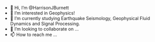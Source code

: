 - 👋 Hi, I’m @HarrisonJBurnett
- 👀 I’m interested in Geophysics!
- 🌱 I’m currently studying Earthquake Seismology, Geophysical Fluid Dynamics and Signal Processing. 
- 💞️ I’m looking to collaborate on ...
- 📫 How to reach me ...

<!---
HarrisonJBurnett/HarrisonJBurnett is a ✨ special ✨ repository because its `README.md` (this file) appears on your GitHub profile.
You can click the Preview link to take a look at your changes.
--->
